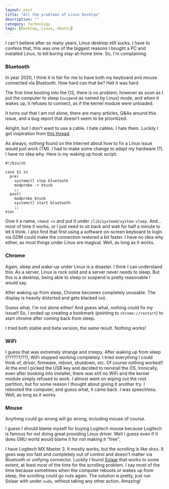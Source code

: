 ```yaml
---
layout: post
title: "All the problems of Linux Desktop"
description: ""
category: Technology
tags: [Desktop, Linux, Ubuntu]
---
```


I can't believe after so many years, Linux desktop still sucks. I have to confess that, this was one
of the biggest reasons I bought a PC and installed Linux, to kill boring stay-at-home time. So, I'm
complaining.

### Bluetooth

In year 2020, I think it is fair for me to have both my keyboard and mouse connected via Bluetooth.
How hard can that be? Hell it was hard.

The first time booting into the OS, there is no problem; however as soon as I put the computer to
sleep (`suspend` as named by Linux) mode, and when it wakes up, it refuses to connect, as if the
kernel module were unloaded.

It turns out that I am not alone, there are many articles, Q&As around this issue, and a bug report
that doesn't seem to be prioritized.

Alright, but I don't want to use a cable. I hate cables. I hate them. Luckily I got inspiration from
[this
thread](https://askubuntu.com/questions/1036195/bluetooth-doesnt-work-after-resuming-from-sleep-ubuntu-18-04-lts).

As always, nothing found on the Internet about how to fix a Linux issue would just work (TM). I had
to make some change to adapt my hardware (?). I have no idea why. Here is my waking up hook script:

```shell
#!/bin/sh

case $1 in
  pre)
    systemctl stop bluetooth
    modprobe -r btusb
    ;;
  post)
    modprobe btusb
    systemctl start bluetooth
    ;;
esac
```

Give it a name, `chmod +x` and put it under `/lib/systemd/system-sleep`. And... most of time it
works, or I just need to sit back and wait for half a minute to let it think. I also find that first
using a software on-screen keyboard to login via GDM could make the connection restored a bit
faster. I have no idea why either, as most things under Linux are magical. Well, as long as it
works.

### Chrome

Again, sleep and wake-up under Linux is a disaster. I think I can understand this. As a server,
Linux is rock solid and a server never needs to sleep. But this is a desktop, being able to sleep or
suspend is pretty reasonable I would say.

After waking up from sleep, Chrome becomes completely unusable. The display is heavily distorted and
gets blacked out.

Guess what, I'm not alone either! And guess what, nothing could fix my issue!! So, I ended up
creating a bookmark (pointing to `chrome://restart`) to start chrome after coming back from sleep.

I tried both stable and beta version, the same result. Nothing works!

### WiFi

I guess that was extremely strange and creepy. After waking up from sleep (??????/??), WiFi stopped
working completely. I tried everything I could think of, driver, firmware, reboot, shutdown, etc. Of
course nothing worked!! At the end I picked the USB key and decided to reinstall the OS. Ironically,
even after booking into installer, there was still no WiFi and the kernel module simply refused to
work. I almost went on wiping out the root partition, but for some reason I thought about giving it
another try. I rebooted the computer, and guess what, it came back. I was speechless. Well, as long
as it works.


### Mouse

Anything could go wrong will go wrong, including mouse of course.

I guess I should blame myself for buying Logitech mouse because Logitech is famous for not doing
great providing Linux driver. Well I guess even if it does GNU world would blame it for not making it
"free".

I have Logitech MX Master 3. It mostly works, but the scrolling is like shxx. It goes way too fast
and completely out of control and doesn't matter via Bluetooth or unifying connector. Luckily I
found [Solaar](https://github.com/pwr-Solaar/Solaar) that works to some extent, at least most of
the time for the scrolling problem. I say most of the time because sometimes when the computer
reboots or wakes up from sleep, the scrolling could go nuts again. The solution is pretty, just run
Solaar with under `sudo`, without taking any other action. Amazing!
